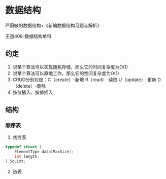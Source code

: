 # 数据结构

严蔚敏的数据结构+《新编数据结构习题与解析》

王道408-数据结构单科

## 约定

1. 说某个算法可以实现随机存储，那么它的时间复杂度为O(1)
2. 说某个算法可以原地工作，那么它的空间复杂度为O(1)
3. CRUD分别对应：C（create）-新增 R（read）-读取 U（update）-更新 D（delete）-删除
4. 按位插入、按值插入

## 结构

### 顺序表

1. 线性表

```c
typedef struct {
    ElementType data[MaxSize];
    int length;
} SqList;
```

2. 链表
